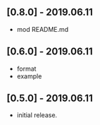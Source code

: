 ## [0.8.0] - 2019.06.11

* mod README.md

## [0.6.0] - 2019.06.11

* format
* example

## [0.5.0] - 2019.06.11

* initial release.
